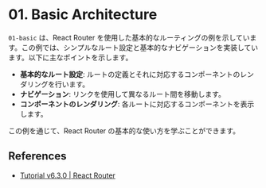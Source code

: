 # 01. Basic Architecture

`01-basic` は、React Router を使用した基本的なルーティングの例を示しています。この例では、シンプルなルート設定と基本的なナビゲーションを実装しています。以下に主なポイントを示します。

- **基本的なルート設定**: ルートの定義とそれに対応するコンポーネントのレンダリングを行います。
- **ナビゲーション**: リンクを使用して異なるルート間を移動します。
- **コンポーネントのレンダリング**: 各ルートに対応するコンポーネントを表示します。

この例を通じて、React Router の基本的な使い方を学ぶことができます。

## References

- [Tutorial v6.3.0 | React Router](https://reactrouter.com/v6.3.0/getting-started/tutorial)
